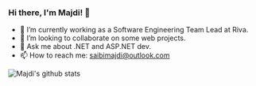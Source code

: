 ### Hi there, I'm Majdi! 👋

<!--
**saibimajdi/saibimajdi** is a ✨ _special_ ✨ repository because its `README.md` (this file) appears on your GitHub profile.
Here are some ideas to get you started:
-->
- 🔭 I’m currently working as a Software Engineering Team Lead at Riva.
- 👯 I’m looking to collaborate on some web projects.
- 💬 Ask me about .NET and ASP.NET dev.
- 📫 How to reach me: saibimajdi@outlook.com

![Majdi's github stats](https://github-readme-stats.vercel.app/api?username=saibimajdi&show_icons=true)
